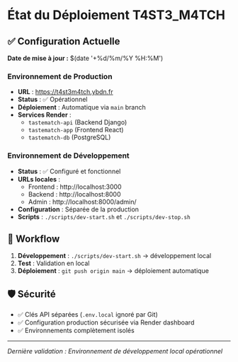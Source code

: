 # État du Déploiement T4ST3_M4TCH

## ✅ Configuration Actuelle

**Date de mise à jour :** $(date '+%d/%m/%Y %H:%M')

### Environnement de Production
- **URL** : https://t4st3m4tch.ybdn.fr
- **Status** : ✅ Opérationnel
- **Déploiement** : Automatique via `main` branch
- **Services Render** :
  - `tastematch-api` (Backend Django)
  - `tastematch-app` (Frontend React)
  - `tastematch-db` (PostgreSQL)

### Environnement de Développement  
- **Status** : ✅ Configuré et fonctionnel
- **URLs locales** :
  - Frontend : http://localhost:3000
  - Backend : http://localhost:8000
  - Admin : http://localhost:8000/admin/
- **Configuration** : Séparée de la production
- **Scripts** : `./scripts/dev-start.sh` et `./scripts/dev-stop.sh`

## 🔄 Workflow

1. **Développement** : `./scripts/dev-start.sh` → développement local
2. **Test** : Validation en local
3. **Déploiement** : `git push origin main` → déploiement automatique

## 🛡️ Sécurité

- ✅ Clés API séparées (`.env.local` ignoré par Git)
- ✅ Configuration production sécurisée via Render dashboard
- ✅ Environnements complètement isolés

---
*Dernière validation : Environnement de développement local opérationnel*